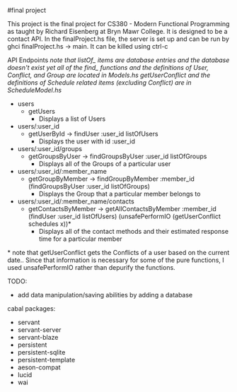 #final project

This project is the final project for CS380 - Modern Functional Programming as taught by Richard Eisenberg at Bryn Mawr College. It is designed to be a contact API.
In the finalProject.hs file, the server is set up and can be run by ghci finalProject.hs -> main. It can be killed using ctrl-c


API Endpoints
*note that listOf_ items are database entries and the database doesn't exist yet*
*all of the find_ functions and the definitions of User, Conflict, and Group are located in Models.hs*
*getUserConflict and the definitions of Schedule related items (excluding Conflict) are in ScheduleModel.hs*
* users
  * getUsers
    * Displays a list of Users
* users/:user_id
  * getUserById -> findUser :user_id listOfUsers
    * Displays the user with id :user_id
* users/:user_id/groups
  * getGroupsByUser -> findGroupsByUser :user_id listOfGroups
    * Displays all of the Groups of a particular user
* users/:user_id/:member_name
  * getGroupByMember -> findGroupByMember :member_id (findGroupsByUser :user_id listOfGroups)
    * Displays the Group that a particular member belongs to
* users/:user_id/:member_name/contacts
  * getContactsByMember -> getAllContactsByMember :member_id (findUser :user_id listOfUsers) (unsafePerformIO (getUserConflict schedules x))\*
    * Displays all of the contact methods and their estimated response time for a particular member

\* note that getUserConflict gets the Conflicts of a user based on the current date.. Since that information is necessary for some of the pure functions, I used unsafePerformIO rather than depurify the functions.

TODO:
  * add data manipulation/saving abilities by adding a database
  
cabal packages:
  * servant
  * servant-server
  * servant-blaze
  * persistent
  * persistent-sqlite
  * persistent-template
  * aeson-compat
  * lucid
  * wai
